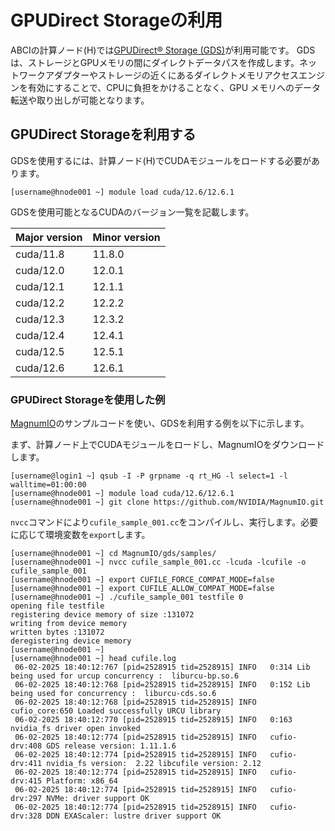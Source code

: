 
# GPUDirect Storageの利用

ABCIの計算ノード(H)では[GPUDirect&reg; Storage (GDS)](https://developer.nvidia.com/gpudirect-storage)が利用可能です。
GDSは、ストレージとGPUメモリの間にダイレクトデータパスを作成します。ネットワークアダプターやストレージの近くにあるダイレクトメモリアクセスエンジンを有効にすることで、CPUに負担をかけることなく、GPU メモリへのデータ転送や取り出しが可能となります。


## GPUDirect Storageを利用する

GDSを使用するには、計算ノード(H)でCUDAモジュールをロードする必要があります。

```
[username@hnode001 ~] module load cuda/12.6/12.6.1
```

GDSを使用可能となるCUDAのバージョン一覧を記載します。

| Major version | Minor version |
| :-- | :-- |
| cuda/11.8 | 11.8.0 |
| cuda/12.0 | 12.0.1 |
| cuda/12.1 | 12.1.1 |
| cuda/12.2 | 12.2.2 |
| cuda/12.3 | 12.3.2 |
| cuda/12.4 | 12.4.1 |
| cuda/12.5 | 12.5.1 |
| cuda/12.6 | 12.6.1 |



### GPUDirect Storageを使用した例

[MagnumIO](https://github.com/NVIDIA/MagnumIO)のサンプルコードを使い、GDSを利用する例を以下に示します。

まず、計算ノード上でCUDAモジュールをロードし、MagnumIOをダウンロードします。

```
[username@login1 ~] qsub -I -P grpname -q rt_HG -l select=1 -l walltime=01:00:00
[username@hnode001 ~] module load cuda/12.6/12.6.1
[username@hnode001 ~] git clone https://github.com/NVIDIA/MagnumIO.git
```

`nvcc`コマンドにより`cufile_sample_001.cc`をコンパイルし、実行します。必要に応じて環境変数を`export`します。

```
[username@hnode001 ~] cd MagnumIO/gds/samples/
[username@hnode001 ~] nvcc cufile_sample_001.cc -lcuda -lcufile -o cufile_sample_001
[username@hnode001 ~] export CUFILE_FORCE_COMPAT_MODE=false
[username@hnode001 ~] export CUFILE_ALLOW_COMPAT_MODE=false
[username@hnode001 ~] ./cufile_sample_001 testfile 0
opening file testfile
registering device memory of size :131072
writing from device memory
written bytes :131072
deregistering device memory
[username@hnode001 ~]
[username@hnode001 ~] head cufile.log
 06-02-2025 18:40:12:767 [pid=2528915 tid=2528915] INFO   0:314 Lib being used for urcup concurrency :  liburcu-bp.so.6
 06-02-2025 18:40:12:768 [pid=2528915 tid=2528915] INFO   0:152 Lib being used for concurrency :  liburcu-cds.so.6
 06-02-2025 18:40:12:768 [pid=2528915 tid=2528915] INFO   cufio_core:650 Loaded successfully URCU library
 06-02-2025 18:40:12:770 [pid=2528915 tid=2528915] INFO   0:163 nvidia_fs driver open invoked
 06-02-2025 18:40:12:774 [pid=2528915 tid=2528915] INFO   cufio-drv:408 GDS release version: 1.11.1.6
 06-02-2025 18:40:12:774 [pid=2528915 tid=2528915] INFO   cufio-drv:411 nvidia_fs version:  2.22 libcufile version: 2.12
 06-02-2025 18:40:12:774 [pid=2528915 tid=2528915] INFO   cufio-drv:415 Platform: x86_64
 06-02-2025 18:40:12:774 [pid=2528915 tid=2528915] INFO   cufio-drv:297 NVMe: driver support OK
 06-02-2025 18:40:12:774 [pid=2528915 tid=2528915] INFO   cufio-drv:328 DDN EXAScaler: lustre driver support OK
```
